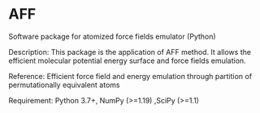 # AFF
Software package for atomized force fields emulator (Python) 

Description: This package is the application of AFF method. It allows the efficient molecular potential energy surface and force fields emulation. 

Reference: Efficient force field and energy emulation through partition of permutationally equivalent atoms

Requirement: Python 3.7+, NumPy (>=1.19) ,SciPy (>=1.1)
